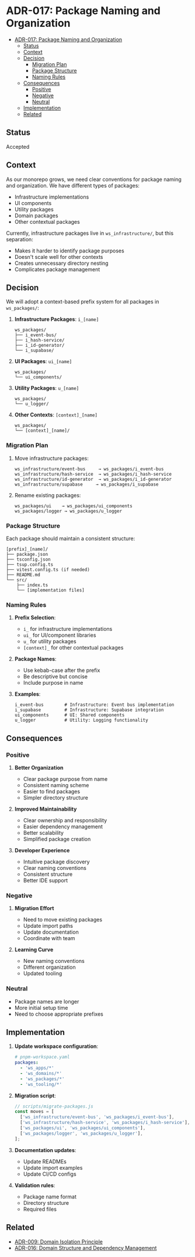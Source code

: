 # ADR-017: Package Naming and Organization

- [ADR-017: Package Naming and Organization](#adr-017-package-naming-and-organization)
  - [Status](#status)
  - [Context](#context)
  - [Decision](#decision)
    - [Migration Plan](#migration-plan)
    - [Package Structure](#package-structure)
    - [Naming Rules](#naming-rules)
  - [Consequences](#consequences)
    - [Positive](#positive)
    - [Negative](#negative)
    - [Neutral](#neutral)
  - [Implementation](#implementation)
  - [Related](#related)

## Status

Accepted

## Context

As our monorepo grows, we need clear conventions for package naming and organization. We have different types of packages:

- Infrastructure implementations
- UI components
- Utility packages
- Domain packages
- Other contextual packages

Currently, infrastructure packages live in `ws_infrastructure/`, but this separation:

- Makes it harder to identify package purposes
- Doesn't scale well for other contexts
- Creates unnecessary directory nesting
- Complicates package management

## Decision

We will adopt a context-based prefix system for all packages in `ws_packages/`:

1. **Infrastructure Packages**: `i_[name]`

   ```
   ws_packages/
   ├── i_event-bus/
   ├── i_hash-service/
   ├── i_id-generator/
   └── i_supabase/
   ```

2. **UI Packages**: `ui_[name]`

   ```
   ws_packages/
   └── ui_components/
   ```

3. **Utility Packages**: `u_[name]`

   ```
   ws_packages/
   └── u_logger/
   ```

4. **Other Contexts**: `[context]_[name]`

   ```
   ws_packages/
   └── [context]_[name]/
   ```

### Migration Plan

1. Move infrastructure packages:

   ```
   ws_infrastructure/event-bus     → ws_packages/i_event-bus
   ws_infrastructure/hash-service  → ws_packages/i_hash-service
   ws_infrastructure/id-generator  → ws_packages/i_id-generator
   ws_infrastructure/supabase     → ws_packages/i_supabase
   ```

2. Rename existing packages:

   ```
   ws_packages/ui    → ws_packages/ui_components
   ws_packages/logger → ws_packages/u_logger
   ```

### Package Structure

Each package should maintain a consistent structure:

```
[prefix]_[name]/
├── package.json
├── tsconfig.json
├── tsup.config.ts
├── vitest.config.ts (if needed)
├── README.md
└── src/
    ├── index.ts
    └── [implementation files]
```

### Naming Rules

1. **Prefix Selection**:
   - `i_` for infrastructure implementations
   - `ui_` for UI/component libraries
   - `u_` for utility packages
   - `[context]_` for other contextual packages

2. **Package Names**:
   - Use kebab-case after the prefix
   - Be descriptive but concise
   - Include purpose in name

3. **Examples**:

   ```
   i_event-bus        # Infrastructure: Event bus implementation
   i_supabase         # Infrastructure: Supabase integration
   ui_components      # UI: Shared components
   u_logger           # Utility: Logging functionality
   ```

## Consequences

### Positive

1. **Better Organization**
   - Clear package purpose from name
   - Consistent naming scheme
   - Easier to find packages
   - Simpler directory structure

2. **Improved Maintainability**
   - Clear ownership and responsibility
   - Easier dependency management
   - Better scalability
   - Simplified package creation

3. **Developer Experience**
   - Intuitive package discovery
   - Clear naming conventions
   - Consistent structure
   - Better IDE support

### Negative

1. **Migration Effort**
   - Need to move existing packages
   - Update import paths
   - Update documentation
   - Coordinate with team

2. **Learning Curve**
   - New naming conventions
   - Different organization
   - Updated tooling

### Neutral

- Package names are longer
- More initial setup time
- Need to choose appropriate prefixes

## Implementation

1. **Update workspace configuration**:

   ```yaml
   # pnpm-workspace.yaml
   packages:
     - 'ws_apps/*'
     - 'ws_domains/*'
     - 'ws_packages/*'
     - 'ws_tooling/*'
   ```

2. **Migration script**:

   ```javascript
   // scripts/migrate-packages.js
   const moves = [
     ['ws_infrastructure/event-bus', 'ws_packages/i_event-bus'],
     ['ws_infrastructure/hash-service', 'ws_packages/i_hash-service'],
     ['ws_packages/ui', 'ws_packages/ui_components'],
     ['ws_packages/logger', 'ws_packages/u_logger'],
   ];
   ```

3. **Documentation updates**:
   - Update READMEs
   - Update import examples
   - Update CI/CD configs

4. **Validation rules**:
   - Package name format
   - Directory structure
   - Required files

## Related

- [ADR-009: Domain Isolation Principle](./ADR-009-domain-isolation-principle.md)
- [ADR-016: Domain Structure and Dependency Management](./ADR-016-domain-structure-and-dependency-management.md)
